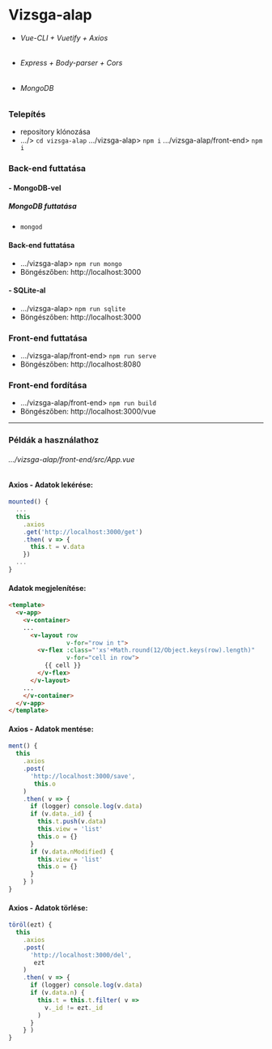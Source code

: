 # Vizsga-alap
- ###### Vue-CLI + Vuetify + Axios
- ###### Express + Body-parser + Cors
- ###### MongoDB

### Telepítés
- repository klónozása
- .../> ```cd vizsga-alap```
.../vizsga-alap> ```npm i```
.../vizsga-alap/front-end> ```npm i```

### Back-end futtatása

#### - MongoDB-vel

##### MongoDB futtatása
- ```mongod```

#### Back-end futtatása
- .../vizsga-alap> ```npm run mongo```
- Böngészőben: http://localhost:3000

#### - SQLite-al
- .../vizsga-alap> ```npm run sqlite```
- Böngészőben: http://localhost:3000

### Front-end futtatása
- .../vizsga-alap/front-end> ```npm run serve```
- Böngészőben: http://localhost:8080

### Front-end fordítása
- .../vizsga-alap/front-end> ```npm run build```
- Böngészőben: http://localhost:3000/vue

<hr>

### Példák a használathoz
###### .../vizsga-alap/front-end/src/App.vue

#### Axios - Adatok lekérése:
```javascript
mounted() {
  ...
  this
    .axios
    .get('http://localhost:3000/get')
    .then( v => {
      this.t = v.data
    })
  ...  
}  
```

#### Adatok megjelenítése:
```HTML
<template>
  <v-app>
    <v-container>
    ...
      <v-layout row
                v-for="row in t">
        <v-flex :class="'xs'+Math.round(12/Object.keys(row).length)"
                v-for="cell in row">
          {{ cell }}
        </v-flex>
      </v-layout>
    ...
    </v-container>
  </v-app>
</template>
```
#### Axios - Adatok mentése:
```javascript
ment() {
  this
    .axios
    .post(
      'http://localhost:3000/save',
       this.o
    )
    .then( v => {
      if (logger) console.log(v.data)
      if (v.data._id) {
        this.t.push(v.data)
        this.view = 'list'
        this.o = {}
      }
      if (v.data.nModified) {
        this.view = 'list'
        this.o = {}
      }
    } )
}
```

#### Axios - Adatok törlése:
```javascript
töröl(ezt) {
  this
    .axios
    .post(
      'http://localhost:3000/del',
       ezt
    )
    .then( v => {
      if (logger) console.log(v.data)
      if (v.data.n) {
        this.t = this.t.filter( v =>
          v._id != ezt._id
        )
      }
    } )
}
```
